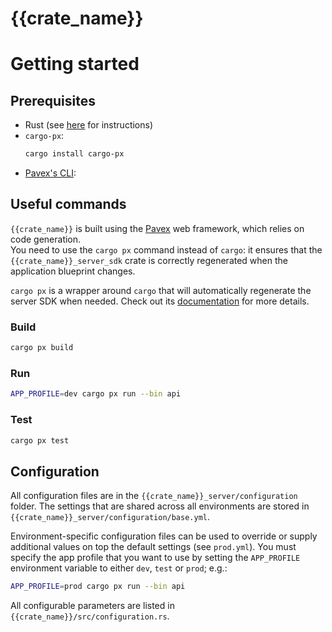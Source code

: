 # {{crate_name}}

# Getting started

## Prerequisites

- Rust (see [here](https://www.rust-lang.org/tools/install) for instructions)
- `cargo-px`:
  ```bash
  cargo install cargo-px
  ```
- [Pavex's CLI](https://pavex.dev):

## Useful commands

`{{crate_name}}` is built using the [Pavex](https://pavex.dev) web framework, which relies on code generation.  
You need to use the `cargo px` command instead of `cargo`: it ensures that the
`{{crate_name}}_server_sdk` crate is correctly regenerated when the 
application blueprint changes.

`cargo px` is a wrapper around `cargo` that will automatically regenerate the
server SDK when needed. Check out its [documentation](https://github.com/LukeMathWalker/cargo-px)
for more details.

### Build

```bash
cargo px build
```

### Run

```bash
APP_PROFILE=dev cargo px run --bin api
```

### Test

```bash
cargo px test
```

## Configuration

All configuration files are in the `{{crate_name}}_server/configuration` folder.
The settings that are shared across all environments are stored in `{{crate_name}}_server/configuration/base.yml`.

Environment-specific configuration files can be used to override or supply additional values on top the default settings (see `prod.yml`).
You must specify the app profile that you want to use by setting the `APP_PROFILE` environment variable to either `dev`, `test` or `prod`; e.g.:

```bash
APP_PROFILE=prod cargo px run --bin api
```

All configurable parameters are listed in `{{crate_name}}/src/configuration.rs`.

